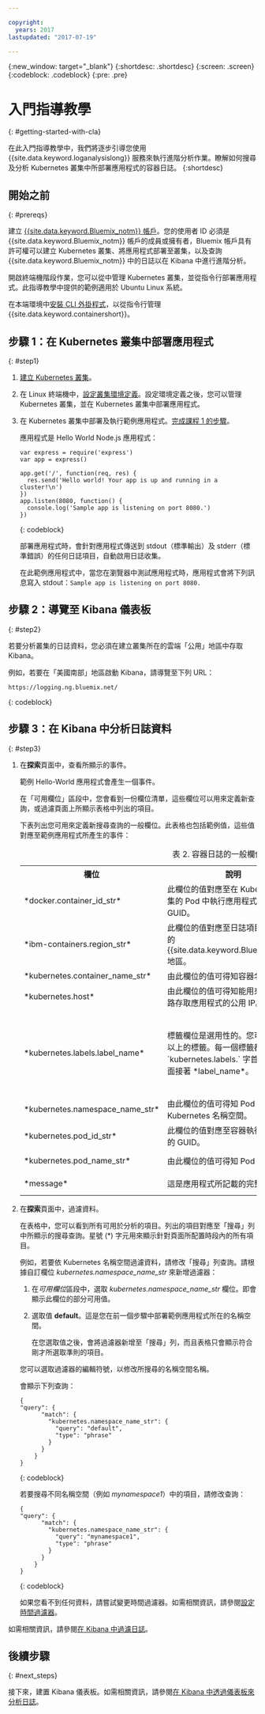 ```yaml
---

copyright:
  years: 2017
lastupdated: "2017-07-19"

---
```


{:new_window: target="_blank"}
{:shortdesc: .shortdesc}
{:screen: .screen}
{:codeblock: .codeblock}
{:pre: .pre}

# 入門指導教學
{: #getting-started-with-cla}

在此入門指導教學中，我們將逐步引導您使用 {{site.data.keyword.loganalysislong}} 服務來執行進階分析作業。瞭解如何搜尋及分析 Kubernetes 叢集中所部署應用程式的容器日誌。
{:shortdesc}

## 開始之前
{: #prereqs}

建立 [{{site.data.keyword.Bluemix_notm}} 帳戶](https://console.bluemix.net/registration/)。您的使用者 ID 必須是 {{site.data.keyword.Bluemix_notm}} 帳戶的成員或擁有者，Bluemix 帳戶具有許可權可以建立 Kubernetes 叢集、將應用程式部署至叢集，以及查詢 {{site.data.keyword.Bluemix_notm}} 中的日誌以在 Kibana 中進行進階分析。

開啟終端機階段作業，您可以從中管理 Kubernetes 叢集，並從指令行部署應用程式。此指導教學中提供的範例適用於 Ubuntu Linux 系統。

在本端環境中[安裝 CLI 外掛程式](/docs/containers/cs_cli_install.html#cs_cli_install_steps)，以從指令行管理 {{site.data.keyword.containershort}}。 



## 步驟 1：在 Kubernetes 叢集中部署應用程式
{: #step1}

1. [建立 Kubernetes 叢集](/docs/containers/cs_cluster.html#cs_cluster_ui)。

2. 在 Linux 終端機中，[設定叢集環境定義](/docs/containers/cs_cli_install.html#cs_cli_configure)。設定環境定義之後，您可以管理 Kubernetes 叢集，並在 Kubernetes 叢集中部署應用程式。

3. 在 Kubernetes 叢集中部署及執行範例應用程式。[完成課程 1 的步驟](/docs/containers/cs_tutorials.html#cs_apps_tutorial)。

    應用程式是 Hello World Node.js 應用程式：

    ```
    var express = require('express')
    var app = express()

    app.get('/', function(req, res) {
      res.send('Hello world! Your app is up and running in a cluster!\n')
    })
    app.listen(8080, function() {
      console.log('Sample app is listening on port 8080.')
    })
    ```
	{: codeblock}

    部署應用程式時，會針對應用程式傳送到 stdout（標準輸出）及 stderr（標準錯誤）的任何日誌項目，自動啟用日誌收集。 

    在此範例應用程式中，當您在瀏覽器中測試應用程式時，應用程式會將下列訊息寫入 stdout：`Sample app is listening on port 8080.`

## 步驟 2：導覽至 Kibana 儀表板
{: #step2}

若要分析叢集的日誌資料，您必須在建立叢集所在的雲端「公用」地區中存取 Kibana。 

例如，若要在「美國南部」地區啟動 Kibana，請導覽至下列 URL：

```
https://logging.ng.bluemix.net/ 
```
{: codeblock}

    
    
## 步驟 3：在 Kibana 中分析日誌資料
{: #step3}

1. 在**探索**頁面中，查看所顯示的事件。 

    範例 Hello-World 應用程式會產生一個事件。
    
    在「可用欄位」區段中，您會看到一份欄位清單，這些欄位可以用來定義新查詢，或過濾頁面上所顯示表格中列出的項目。
    
    下表列出您可用來定義新搜尋查詢的一般欄位。此表格也包括範例值，這些值對應至範例應用程式所產生的事件：
    
     <table>
              <caption>表 2. 容器日誌的一般欄位</caption>
               <tr>
                <th align="center">欄位</th>
                <th align="center">說明</th>
                <th align="center">範例</th>
              </tr>
              <tr>
                <td>*docker.container_id_str*</td>
                <td> 此欄位的值對應至在 Kubernetes 叢集的 Pod 中執行應用程式之容器的 GUID。</td>
                <td></td>
              </tr>
              <tr>
                <td>*ibm-containers.region_str*</td>
                <td>此欄位的值對應至日誌項目收集所在的 {{site.data.keyword.Bluemix_notm}} 地區。</td>
                <td>us-south</td>
              </tr>
              <tr>
                <td>*kubernetes.container_name_str*</td>
                <td>由此欄位的值可得知容器名稱。</td>
                <td>hello-world-deployment</td>
              </tr>
              <tr>
                <td>*kubernetes.host*</td>
                <td>由此欄位的值可得知能用來從網際網路存取應用程式的公用 IP。</td>
                <td>169.47.218.231</td>
              </tr>
              <tr>
                <td>*kubernetes.labels.label_name*</td>
                <td>標籤欄位是選用性的。您可以有 0 個以上的標籤。每一個標籤都以 `kubernetes.labels.` 字首為開頭，後面接著 *label_name*。</td>
                <td>在範例應用程式中，您可以看到 2 個標籤：<br>* *kubernetes.labels.pod-template-hash_str* = 3355293961 <br>* *kubernetes.labels.run_str* =	hello-world-deployment  </td>
              </tr>
              <tr>
                <td>*kubernetes.namespace_name_str*</td>
                <td>由此欄位的值可得知 Pod 執行所在的 Kubernetes 名稱空間。</td>
                <td>default</td>
              </tr>
              <tr>
                <td>*kubernetes.pod_id_str*</td>
                <td>此欄位的值對應至容器執行所在 Pod 的 GUID。</td>
                <td>d695f346-xxxx-xxxx-xxxx-aab0b50f7315</td>
              </tr>
              <tr>
                <td>*kubernetes.pod_name_str*</td>
                <td>由此欄位的值可得知 Pod 名稱。</td>
                <td>hello-world-deployment-3xxxxxxx1-xxxxx8</td>
              </tr>
              <tr>
                <td>*message*</td>
                <td>這是應用程式所記載的完整訊息。</td>
                <td>Sample app is listening on port 8080.</td>
              </tr>
        </table>
    
2. 在**探索**頁面中，過濾資料。  

    在表格中，您可以看到所有可用於分析的項目。列出的項目對應至「搜尋」列中所顯示的搜尋查詢。星號 (*) 字元用來顯示針對頁面所配置時段內的所有項目。 
    
    例如，若要依 Kubernetes 名稱空間過濾資料，請修改「搜尋」列查詢。請根據自訂欄位 *kubernetes.namespace_name_str* 來新增過濾器：
    
    1. 在*可用欄位*區段中，選取 *kubernetes.namespace_name_str* 欄位。即會顯示此欄位的部分可用值。    
    
    2. 選取值 **default**。這是您在前一個步驟中部署範例應用程式所在的名稱空間。
    
        在您選取值之後，會將過濾器新增至「搜尋」列，而且表格只會顯示符合剛才所選取準則的項目。     
    
    您可以選取過濾器的編輯符號，以修改所搜尋的名稱空間名稱。   
    
    會顯示下列查詢：
    
    ```
	{
    "query": {
          "match": {
            "kubernetes.namespace_name_str": {
              "query": "default",
              "type": "phrase"
            }
          }
        }
    }
    ```
	{: codeblock}
    
    若要搜尋不同名稱空間（例如 *mynamespace1*）中的項目，請修改查詢：
    
    ```
	{
    "query": {
          "match": {
            "kubernetes.namespace_name_str": {
              "query": "mynamespace1",
              "type": "phrase"
            }
          }
        }
    }
    ```
	{: codeblock}
    
    如果您看不到任何資料，請嘗試變更時間過濾器。如需相關資訊，請參閱[設定時間過濾器](/docs/services/CloudLogAnalysis/kibana/filter_logs.html#set_time_filter)。
    

如需相關資訊，請參閱[在 Kibana 中過濾日誌](/docs/services/CloudLogAnalysis/kibana/filter_logs.html#filter_logs)。


## 後續步驟
{: #next_steps}

接下來，建置 Kibana 儀表板。如需相關資訊，請參閱[在 Kibana 中透過儀表板來分析日誌](/docs/services/CloudLogAnalysis/kibana/analize_logs_dashboard.html#analize_logs_dashboard)。
                                                                                                                      

